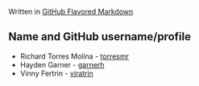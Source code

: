 Written in [GitHub Flavored Markdown](https://docs.github.com/en/get-started/writing-on-github)

## **Name and GitHub username/profile**

* Richard Torres Molina - [torresmr](https://github.com/torresmr)
* Hayden Garner - [garnerh](https://github.com/garnerh25)
* Vinny Fertrin - [viratrin](https://github.com/viratrin)
